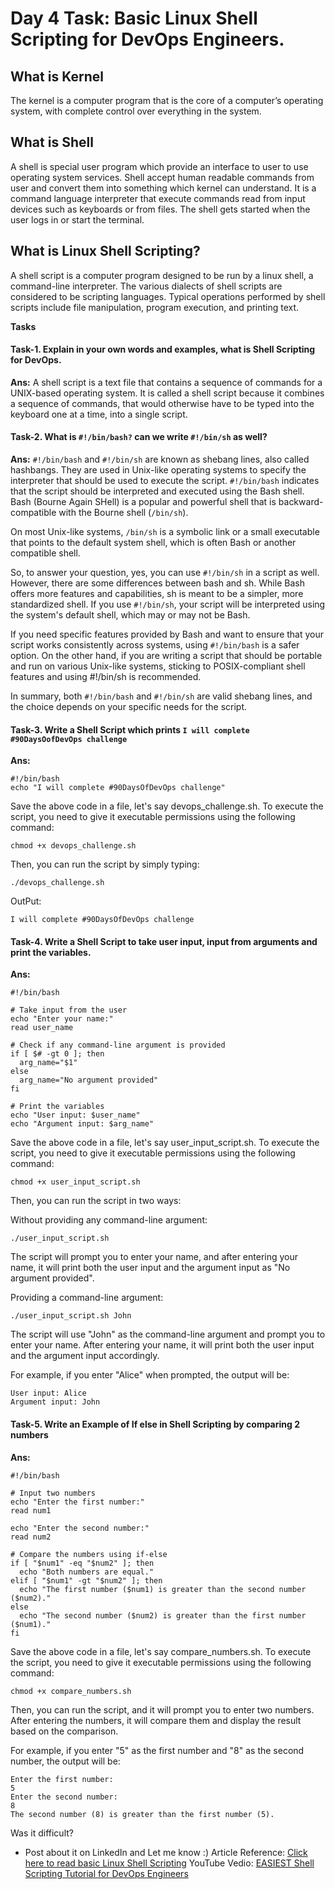 # Day 4 Task: Basic Linux Shell Scripting for DevOps Engineers.

 ## What is Kernel

 The kernel is a computer program that is the core of a computer’s operating system, with complete control over everything in the system.
 
 ## What is Shell

 A shell is special user program which provide an interface to user to use operating system services. Shell accept human readable commands from user and convert them into something which kernel can understand. It is a command language interpreter that execute commands read from input devices such as keyboards or from files. The shell gets started when the user logs in or start the terminal.
 
 ## What is Linux Shell Scripting?

 A shell script is a computer program designed to be run by a linux shell, a command-line interpreter. The various dialects of shell scripts are considered to be scripting languages. Typical operations performed by shell scripts include file manipulation, program execution, and printing text.

 **Tasks**

#### Task-1. Explain in your own words and examples, what is Shell Scripting for DevOps.
 
 **Ans:** A shell script is a text file that contains a sequence of commands for a UNIX-based operating system. It is called a shell script because it combines a sequence of commands, that would otherwise have to be typed into the keyboard one at a time, into a single script.

#### Task-2. What is `#!/bin/bash?` can we write `#!/bin/sh` as well?
**Ans:**  `#!/bin/bash` and `#!/bin/sh` are known as shebang lines, also called hashbangs. They are used in Unix-like operating systems to specify the interpreter that should be used to execute the script.
`#!/bin/bash` indicates that the script should be interpreted and executed using the Bash shell. Bash (Bourne Again SHell) is a popular and powerful shell that is backward-compatible with the Bourne shell (`/bin/sh`).

On most Unix-like systems, `/bin/sh` is a symbolic link or a small executable that points to the default system shell, which is often Bash or another compatible shell.

So, to answer your question, yes, you can use `#!/bin/sh` in a script as well. However, there are some differences between bash and sh. While Bash offers more features and capabilities, sh is meant to be a simpler, more standardized shell. If you use `#!/bin/sh`, your script will be interpreted using the system's default shell, which may or may not be Bash.

If you need specific features provided by Bash and want to ensure that your script works consistently across systems, using `#!/bin/bash` is a safer option. On the other hand, if you are writing a script that should be portable and run on various Unix-like systems, sticking to POSIX-compliant shell features and using #!/bin/sh is recommended.

In summary, both `#!/bin/bash` and `#!/bin/sh` are valid shebang lines, and the choice depends on your specific needs for the script.


#### Task-3. Write a Shell Script which prints `I will complete #90DaysOofDevOps challenge`
**Ans:**
```
#!/bin/bash
echo "I will complete #90DaysOfDevOps challenge"
```
Save the above code in a file, let's say devops_challenge.sh. To execute the script, you need to give it executable permissions using the following command:
```
chmod +x devops_challenge.sh
```
Then, you can run the script by simply typing:
```
./devops_challenge.sh
```
OutPut:
```
I will complete #90DaysOfDevOps challenge
```

#### Task-4. Write a Shell Script to take user input, input from arguments and print the variables.
**Ans:**
```
#!/bin/bash

# Take input from the user
echo "Enter your name:"
read user_name

# Check if any command-line argument is provided
if [ $# -gt 0 ]; then
  arg_name="$1"
else
  arg_name="No argument provided"
fi

# Print the variables
echo "User input: $user_name"
echo "Argument input: $arg_name"
```
Save the above code in a file, let's say user_input_script.sh. To execute the script, you need to give it executable permissions using the following command:
```
chmod +x user_input_script.sh
```
Then, you can run the script in two ways:

Without providing any command-line argument:
```
./user_input_script.sh
```
The script will prompt you to enter your name, and after entering your name, it will print both the user input and the argument input as "No argument provided".

Providing a command-line argument:
```
./user_input_script.sh John
```
The script will use "John" as the command-line argument and prompt you to enter your name. After entering your name, it will print both the user input and the argument input accordingly.

For example, if you enter "Alice" when prompted, the output will be:
```
User input: Alice
Argument input: John
```

#### Task-5. Write an Example of If else in Shell Scripting by comparing 2 numbers
**Ans:**
```
#!/bin/bash

# Input two numbers
echo "Enter the first number:"
read num1

echo "Enter the second number:"
read num2

# Compare the numbers using if-else
if [ "$num1" -eq "$num2" ]; then
  echo "Both numbers are equal."
elif [ "$num1" -gt "$num2" ]; then
  echo "The first number ($num1) is greater than the second number ($num2)."
else
  echo "The second number ($num2) is greater than the first number ($num1)."
fi
```
Save the above code in a file, let's say compare_numbers.sh. To execute the script, you need to give it executable permissions using the following command:
```
chmod +x compare_numbers.sh
```
Then, you can run the script, and it will prompt you to enter two numbers. After entering the numbers, it will compare them and display the result based on the comparison.

For example, if you enter "5" as the first number and "8" as the second number, the output will be:
```
Enter the first number:
5
Enter the second number:
8
The second number (8) is greater than the first number (5).
```


 Was it difficult?
 
 - Post about it on LinkedIn and Let me know :)
 Article Reference: [Click here to read basic Linux Shell Scripting](https://devopscube.com/linux-shell-scripting-for-devops/)
 YouTube Vedio: [EASIEST Shell Scripting Tutorial for DevOps Engineers](https://www.youtube.com/watch?v=_-D6gkRj7xc&list=PLlfy9GnSVerQr-Se9JRE_tZJk3OUoHCkh&index=3)
